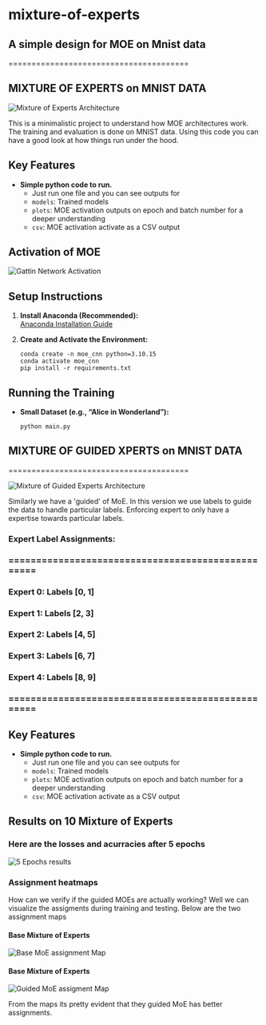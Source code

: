# mixture-of-experts
## A simple design for MOE on Mnist data
=======================================
## MIXTURE OF EXPERTS on MNIST DATA

![Mixture of Experts Architecture](MOE-Arch.drawio.png)

</div>
 This is a minimalistic project to understand how MOE architectures work. The training and evaluation is done on MNIST data. 
 Using this code you can have a good look at how things run under the hood.

## Key Features

- **Simple python code to run.**  
  - Just run one file and you can see outputs for
  - `models`: Trained models
  - `plots`: MOE activation outputs on epoch and batch number for a deeper understanding 
  - `csv`: MOE activation activate as a CSV output

## Activation of MOE
![Gattin Network Activation](Gatting-Network-Decision.drawio.png)

## Setup Instructions

1. **Install Anaconda (Recommended):**  
   [Anaconda Installation Guide](https://docs.anaconda.com/)

2. **Create and Activate the Environment:**
   ```
   conda create -n moe_cnn python=3.10.15
   conda activate moe_cnn
   pip install -r requirements.txt
   ```

## Running the Training

- **Small Dataset (e.g., “Alice in Wonderland”):**
    
    ```
    python main.py
    ```

## MIXTURE OF GUIDED XPERTS on MNIST DATA
=======================================

![Mixture of Guided Experts Architecture](MOE-Arch-Guided.drawio.png)

</div>
 Similarly we have a 'guided' of MoE. In this version we use labels to guide the 
 data to handle particular labels. Enforcing expert to only have a expertise 
 towards particular labels.

### Expert Label Assignments:
### ==================================================

### Expert 0: Labels [0, 1]

### Expert 1: Labels [2, 3]

### Expert 2: Labels [4, 5]

### Expert 3: Labels [6, 7]

### Expert 4: Labels [8, 9]

### ==================================================

## Key Features

- **Simple python code to run.**  
  - Just run one file and you can see outputs for
  - `models`: Trained models
  - `plots`: MOE activation outputs on epoch and batch number for a deeper understanding 
  - `csv`: MOE activation activate as a CSV output


## Results on 10 Mixture of Experts
### Here are the losses and acurracies after 5 epochs

![5 Epochs results](5-epochs-10-MOEs.png)

### Assignment heatmaps
How can we verify if the guided MOEs are actually working? Well we 
can visualize the assigments during training and testing. Below are the two assignment maps

#### Base Mixture of Experts

![Base MoE assignment Map](base_label_distribution_epoch_5_batch_0.png)

#### Base Mixture of Experts

![Guided MoE assigment Map](guided_label_distribution_epoch_5_batch_0.png)

From the maps its pretty evident that they guided MoE has better assignments. 